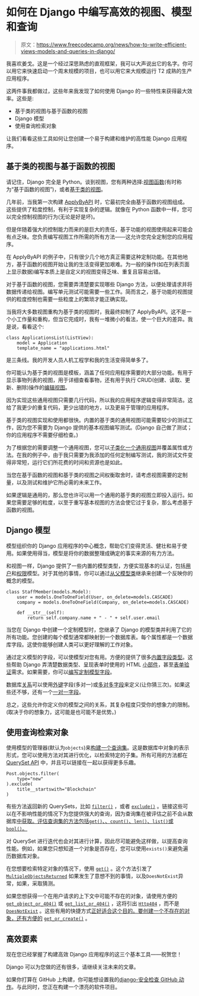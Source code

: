 # 如何在 Django 中编写高效的视图、模型和查询

> 原文：<https://www.freecodecamp.org/news/how-to-write-efficient-views-models-and-queries-in-django/>

我喜欢姜戈。这是一个经过深思熟虑的直观框架，我可以大声说出它的名字。你可以用它来快速启动一个周末规模的项目，也可以用它来大规模运行 T2 成熟的生产应用程序。

这两件事我都做过，这些年来我发现了如何使用 Django 的一些特性来获得最大效率。这些是:

*   基于类的视图与基于函数的视图
*   Django 模型
*   使用查询检索对象

让我们看看这些工具如何让您创建一个易于构建和维护的高性能 Django 应用程序。

## 基于类的视图与基于函数的视图

请记住，Django 完全是 Python。谈到视图，您有两种选择:[视图函数](https://docs.djangoproject.com/en/3.0/topics/http/views/)(有时称为“基于函数的视图”)，或者[基于类的视图](https://docs.djangoproject.com/en/3.0/topics/class-based-views/)。

几年前，当我第一次构建 [ApplyByAPI](https://applybyapi.com) 时，它最初完全由基于函数的视图组成。这些提供了粒度控制，有利于实现复杂的逻辑。就像在 Python 函数中一样，您可以完全控制视图的行为(无论是好是坏)。

但是伴随着强大的控制能力而来的是巨大的责任，基于功能的视图使用起来可能会有点乏味。您负责编写视图工作所需的所有方法——这允许您完全定制您的应用程序。

在 ApplyByAPI 的例子中，只有很少几个地方真正需要这种定制功能。在其他地方，基于函数的视图开始让我的生活变得更加艰难。为一般的操作(如在列表页面上显示数据)编写本质上是自定义的视图变得乏味、重复且容易出错。

对于基于函数的视图，您需要弄清楚要实现哪些 Django 方法，以便处理请求并将数据传递给视图。编写单元测试可能需要一些工作。简而言之，基于功能的视图提供的粒度控制也需要一些粒度上的繁琐才能正确实现。

当我将大多数视图重构为基于类的视图时，我最终抑制了 ApplyByAPI。这不是一个小工作量和重构，但当它完成时，我有一堆微小的看法，使一个巨大的差异。我是说，看看这个:

```
class ApplicationsList(ListView):
    model = Application
    template_name = "applications.html" 
```

是三条线。我的开发人员人机工程学和我的生活变得简单多了。

你可能认为基于类的视图是模板，涵盖了任何应用程序需要的大部分功能。有用于显示事物列表的视图，用于详细查看事物，还有用于执行 CRUD(创建、读取、更新、删除)操作的[编辑视图](https://docs.djangoproject.com/en/3.0/ref/class-based-views/generic-editing/)。

因为实现这些通用视图只需要几行代码，所以我的应用程序逻辑变得非常简洁。这给了我更少的重复代码，更少出错的地方，以及更易于管理的应用程序。

基于类的视图实现和使用都很快。内置的基于类的通用视图可能需要较少的测试工作，因为您不需要为 Django 提供的基本视图编写测试。(Django 自己做了测试；你的应用程序不需要仔细检查。)

为了根据您的需要调整一个通用视图，您可以[子类化一个通用视图](https://docs.djangoproject.com/en/3.0/topics/class-based-views/#subclassing-generic-views)并覆盖属性或方法。在我的例子中，由于我只需要为我添加的任何定制编写测试，我的测试文件变得非常短，运行它们所花费的时间和资源也是如此。

当您在基于函数的视图和基于类的视图之间权衡取舍时，请考虑视图需要的定制量，以及测试和维护它所必需的未来工作。

如果逻辑是通用的，那么您也许可以用一个通用的基于类的视图立即投入运行。如果您需要足够的粒度，以至于重写基本视图的方法会使它过于复杂，那么考虑基于函数的视图。

## Django 模型

模型组织你的 Django 应用程序的中心概念，帮助它们变得灵活、健壮和易于使用。如果使用得当，模型是将你的数据整理成确定的事实来源的有力方法。

和视图一样，Django 提供了一些内置的模型类型，方便实现基本的认证，包括[用户](https://docs.djangoproject.com/en/3.0/ref/contrib/auth/)和[权限](https://docs.djangoproject.com/en/3.0/ref/contrib/auth/)模型。对于其他的事情，你可以通过[从父模型类](https://docs.djangoproject.com/en/3.0/topics/db/models/#model-inheritance)继承来创建一个反映你的概念的模型。

```
class StaffMember(models.Model):
    user = models.OneToOneField(User, on_delete=models.CASCADE)
    company = models.OneToOneField(Company, on_delete=models.CASCADE)

    def __str__(self):
        return self.company.name + " - " + self.user.email 
```

当您在 Django 中创建一个定制模型时，您继承了 Django 的模型类并利用了它的所有功能。您创建的每个模型通常都映射到一个数据库表。每个属性都是一个数据库字段。这使你能够创建人类可以更好理解的工作对象。

通过定义模型的字段，可以使模型对您有用。方便的提供了很多[内置字段类型](https://docs.djangoproject.com/en/3.0/ref/models/fields/#model-field-types)。这些帮助 Django 弄清楚数据类型、呈现表单时使用的 HTML [小部件](https://docs.djangoproject.com/en/3.0/ref/forms/widgets/)，甚至[表单验证](https://docs.djangoproject.com/en/3.0/ref/forms/validation/)需求。如果需要，你可以[编写定制模型字段](https://docs.djangoproject.com/en/3.0/howto/custom-model-fields/)。

数据库[关系](https://docs.djangoproject.com/en/3.0/topics/db/models/#relationships)可以使用[外键](https://docs.djangoproject.com/en/3.0/ref/models/fields/#django.db.models.ForeignKey)字段(多对一)或[多对多字段](https://docs.djangoproject.com/en/3.0/ref/models/fields/#django.db.models.ManyToManyField)来定义(让你猜三次)。如果这些还不够，还有一个[一对一字段](https://docs.djangoproject.com/en/3.0/ref/models/fields/#django.db.models.OneToOneField)。

总之，这些允许你定义你的模型之间的关系，其复杂程度只受你的想象力的限制。(取决于你的想象力，这可能是也可能不是优势。)

## 使用查询检索对象

使用模型的管理器(默认为`objects`)来[构建一个查询集](https://docs.djangoproject.com/en/3.0/topics/db/queries/#retrieving-objects)。这是数据库中对象的表示形式，您可以使用方法对其进行优化，以检索特定的子集。所有可用的方法都在 [QuerySet API](https://docs.djangoproject.com/en/3.0/ref/models/querysets/#django.db.models.query.QuerySet) 中，并且可以链接在一起以获得更多乐趣。

```
Post.objects.filter(
    type="new"
).exclude(
    title__startswith="Blockchain"
) 
```

有些方法返回新的 QuerySets，比如 [`filter()`](https://docs.djangoproject.com/en/3.0/ref/models/querysets/#filter) ，或者 [`exclude()`](https://docs.djangoproject.com/en/3.0/ref/models/querysets/#exclude) 。链接这些可以在不影响性能的情况下为您提供强大的查询，因为查询集在被评估之前不会从数据库[中获取。评估查询集的方法包括`get()`、](https://docs.djangoproject.com/en/3.0/ref/models/querysets/#when-querysets-are-evaluated)[、`count()`、`len()`、`list()`或`bool()`。](https://docs.djangoproject.com/en/3.0/ref/models/querysets/#count)

对 QuerySet 进行迭代也会对其进行计算，因此尽可能避免这样做，以提高查询性能。例如，如果您只想知道一个对象是否存在，您可以使用`exists()`来避免遍历数据库对象。

在您想要检索特定对象的情况下，使用 [`get()`](https://docs.djangoproject.com/en/3.0/ref/models/querysets/#django.db.models.query.QuerySet.get) 。这个方法引发了 [`MultipleObjectsReturned`](https://docs.djangoproject.com/en/3.0/ref/exceptions/#django.core.exceptions.MultipleObjectsReturned) 如果发生了意想不到的事情，以及`DoesNotExist`异常，如果，采取猜测。

如果您想获得一个在用户请求的上下文中可能不存在的对象，请使用方便的 [`get_object_or_404()`](https://docs.djangoproject.com/en/3.0/topics/http/shortcuts/#get-object-or-404) 或 [`get_list_or_404()`](https://docs.djangoproject.com/en/3.0/topics/http/shortcuts/#get-list-or-404) ，这将引出 [`Http404`](https://docs.djangoproject.com/en/3.0/topics/http/views/#django.http.Http404) ，而不是 [`DoesNotExist`](https://docs.djangoproject.com/en/3.0/ref/models/instances/#django.db.models.Model.DoesNotExist) 。这些有用的快捷方式[正好适合这个目的。要创建一个不存在的对象，还有方便的](https://docs.djangoproject.com/en/3.0/topics/http/shortcuts/) [`get_or_create()`](https://docs.djangoproject.com/en/3.0/ref/models/querysets/#get-or-create) 。

## 高效要素

现在您已经掌握了构建高效 Django 应用程序的这三个基本工具——祝贺您！

Django 可以为您做的还有很多，请继续关注未来的文章。

如果你打算在 GitHub 上构建，你可能想设置我的[django-安全检查 GitHub 动作](https://github.com/victoriadrake/django-security-check)。与此同时，您正在构建一个漂亮的软件项目。